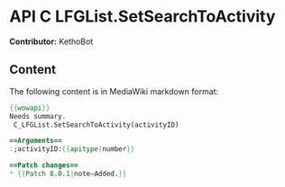 # API C LFGList.SetSearchToActivity

**Contributor:** KethoBot

## Content

The following content is in MediaWiki markdown format:

```mediawiki
{{wowapi}}
Needs summary.
 C_LFGList.SetSearchToActivity(activityID)

==Arguments==
:;activityID:{{apitype|number}}

==Patch changes==
* {{Patch 8.0.1|note=Added.}}
```